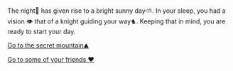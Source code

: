 The night🌃 has given rise to a bright sunny day⛅. In your sleep, you had a vision 👁️ that of a knight guiding your way♞. Keeping that in mind, you are ready to start your day.

[Go to the secret mountain⛰️](3.md)

[Go to some of your friends ❤️](3-A.md)
